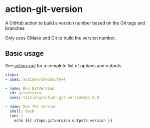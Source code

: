 # action-git-version

A GitHub action to build a version number based on the Git tags and branches

Only uses CMake and Git to build the version number.

## Basic usage

See [action.yml](action.yml) for a complete list of options and outputs.

```yaml
steps:
- uses: actions/checkout@v4

- name: Run GitVersion
  id: gitversion
  uses: toitlang/action-git-version@v1.0.0

- name: Use the version
  shell: bash
  run: |
    echo ${{ steps.gitversion.outputs.version }}
```

